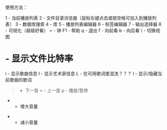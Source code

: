 使用方法：

1 - 当前播放列表
2 - 文件目录浏览器（鼠标左键点击或按空格可加入到播放列表）
3 - 数据库搜索
4 - 库
5 - 播放列表编辑器
6 - 标签编辑器
7 - 输出选择器
8 - 可视化（超级好看）
= - 钟
F1 - 帮助
q - 退出
f - 向前看
b - 向后看
\ - 切换视图
# - 显示文件比特率
i - 显示歌曲信息
I - 显示艺术家信息
L - 在可用歌词里混洗？？？
l - 显示/隐藏当前歌曲的歌词
> - 下一首
< - 上一首
p - 播放/暂停
+ - 增大音量
- - 减小音量